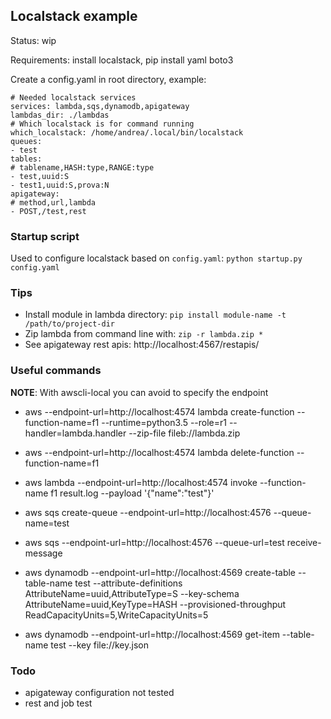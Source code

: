 ## Localstack example
Status: wip

Requirements: install localstack, pip install yaml boto3

Create a config.yaml in root directory, example:
```
# Needed localstack services
services: lambda,sqs,dynamodb,apigateway
lambdas_dir: ./lambdas
# Which localstack is for command running
which_localstack: /home/andrea/.local/bin/localstack
queues: 
- test
tables:
# tablename,HASH:type,RANGE:type
- test,uuid:S
- test1,uuid:S,prova:N
apigateway:
# method,url,lambda
- POST,/test,rest
```

### Startup script
Used to configure localstack based on `config.yaml`: `python startup.py config.yaml`

### Tips
- Install module in lambda directory: `pip install module-name -t /path/to/project-dir`
- Zip lambda from command line with: `zip -r lambda.zip *`
- See apigateway rest apis: http://localhost:4567/restapis/

### Useful commands
**NOTE**: With awscli-local you can avoid to specify the endpoint
- aws --endpoint-url=http://localhost:4574 lambda create-function --function-name=f1 --runtime=python3.5 --role=r1 --handler=lambda.handler --zip-file fileb://lambda.zip
- aws --endpoint-url=http://localhost:4574 lambda delete-function --function-name=f1
- aws lambda --endpoint-url=http://localhost:4574 invoke --function-name f1 result.log --payload '{"name":"test"}'

- aws sqs create-queue --endpoint-url=http://localhost:4576 --queue-name=test
- aws sqs --endpoint-url=http://localhost:4576 --queue-url=test receive-message

- aws dynamodb --endpoint-url=http://localhost:4569 create-table --table-name test --attribute-definitions AttributeName=uuid,AttributeType=S --key-schema AttributeName=uuid,KeyType=HASH --provisioned-throughput ReadCapacityUnits=5,WriteCapacityUnits=5
- aws dynamodb --endpoint-url=http://localhost:4569 get-item --table-name test --key file://key.json

### Todo
- apigateway configuration not tested
- rest and job test
